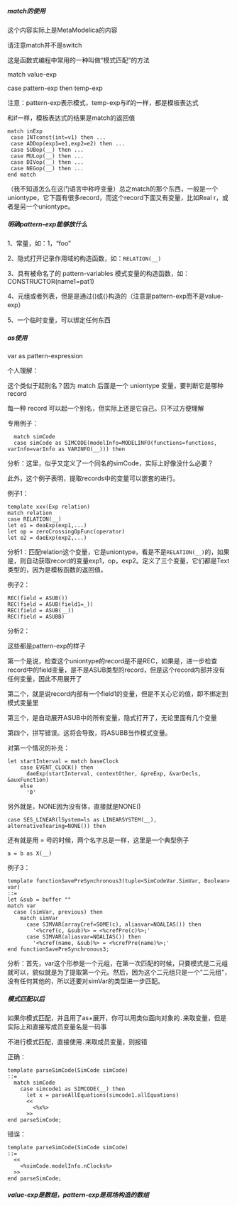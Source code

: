 ##### match的使用
这个内容实际上是MetaModelica的内容

请注意match并不是switch

这是函数式编程中常用的一种叫做“模式匹配”的方法

match value-exp

case pattern-exp then temp-exp

注意：pattern-exp表示模式，temp-exp与if的一样，都是模板表达式

和if一样，模板表达式的结果是match的返回值

```susan
match inExp 
 case INTconst(int=v1) then ... 
 case ADDop(exp1=e1,exp2=e2) then ... 
 case SUBop(__) then ... 
 case MULop(__) then ... 
 case DIVop(__) then ... 
 case NEGop(__) then ... 
end match 
```
（我不知道怎么在这门语言中称呼变量）总之match的那个东西，一般是一个uniontype，它下面有很多record，而这个record下面又有变量，比如Real r，或者是另一个uniontype。


##### 明确pattern-exp能够放什么
1、常量，如：1，“foo”

2、隐式打开记录作用域的构造函数，如：`RELATION(__)`

3、具有被命名了的 pattern-variables 模式变量的构造函数，如：CONSTRUCTOR(name1=pat1)

4、元组或者列表，但是是通过()或{}构造的（注意是pattern-exp而不是value-exp）

5、一个临时变量，可以绑定任何东西

##### as使用
var as pattern-expression

个人理解：

这个类似于起别名？因为 match 后面是一个 uniontype 变量，要判断它是哪种 record

每一种 record 可以起一个别名，但实际上还是它自己。只不过方便理解

专用例子：
```susan
  match simCode
  case simCode as SIMCODE(modelInfo=MODELINFO(functions=functions, varInfo=varInfo as VARINFO(__))) then
```
分析：这里，似乎又定义了一个同名的simCode，实际上好像没什么必要？

此外，这个例子表明，提取records中的变量可以嵌套的进行。



例子1：
```susan
template xxx(Exp relation)
match relation
case RELATION(__)
let e1 = deaExp(exp1,...)
let op = zeroCrossingOpFunc(operator)
let e2 = daeExp(exp2,...)
```
分析1：匹配relation这个变量，它是uniontype，看是不是`RELATION(__)`的，如果是，则自动获取record的变量exp1，op，exp2。定义了三个变量，它们都是Text类型的，因为是模板函数的返回值。

例子2：
```susan
REC(field = ASUB()) 
REC(field = ASUB(field1=_))
REC(field = ASUB(__))
REC(field = ASUBB)
```
分析2：

这些都是pattern-exp的样子

第一个是说，检查这个uniontype的record是不是REC，如果是，进一步检查record中的field变量，是不是ASUB类型的record，但是这个record内部并没有任何变量，因此不用展开了

第二个，就是说record内部有一个field1的变量，但是不关心它的值，即不绑定到模式变量里

第三个，是自动展开ASUB中的所有变量，隐式打开了，无论里面有几个变量

第四个，拼写错误。这将会导致，将ASUBB当作模式变量。

对第一个情况的补充：
```susan
let startInterval = match baseClock
    case EVENT_CLOCK() then
      daeExp(startInterval, contextOther, &preExp, &varDecls, &auxFunction)
    else
      '0'
```
另外就是，NONE因为没有体，直接就是NONE()

`case SES_LINEAR(lSystem=ls as LINEARSYSTEM(__), alternativeTearing=NONE()) then`

还有就是用 = 号的时候，两个名字总是一样，这里是一个典型例子

`a = b as X(__)` 


例子3：
```susan
template functionSavePreSynchronous3(tuple<SimCodeVar.SimVar, Boolean> var)
::=
let &sub = buffer ""
match var
  case (simVar, previous) then
    match simVar
      case SIMVAR(arrayCref=SOME(c), aliasvar=NOALIAS()) then
        '<%cref(c, &sub)%> = <%crefPre(c)%>;'
      case SIMVAR(aliasvar=NOALIAS()) then
        '<%cref(name, &sub)%> = <%crefPre(name)%>;'
end functionSavePreSynchronous3;
```

分析：首先，var这个形参是一个元组，在第一次匹配的时候，只要模式是二元组就可以，貌似就是为了提取第一个元。然后，因为这个二元组只是一个"二元组"，没有任何其他的，所以还要对simVar的类型进一步匹配。

##### 模式匹配以后
如果你模式匹配，并且用了as+展开，你可以用类似面向对象的`.`来取变量，但是实际上和直接写成员变量名是一码事

不进行模式匹配，直接使用`.`来取成员变量，则报错

正确：

```susan
template parseSimCode(SimCode simCode)
::=
  match simCode
    case simcode1 as SIMCODE(__) then
      let x = parseAllEquations(simcode1.allEquations)
      <<
        <%x%>
      >>
end parseSimCode;
```
错误：
```susan
template parseSimCode(SimCode simCode)
::=
  <<
  	<%simCode.modelInfo.nClocks%>
  >>
end parseSimCode;
```

##### value-exp是数组，pattern-exp是现场构造的数组

